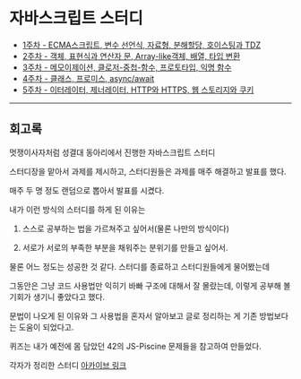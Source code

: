 # 자바스크립트 스터디

- [1주차 - ECMA스크립트, 변수 선언식, 자료형, 분해할당, 호이스팅과 TDZ](https://github.com/Jym-lab/JS_Study/tree/master/week1/week1.md)
- [2주차 - 객체, 표현식과 연산자 문, Array-like객체, 배열, 타입 변환](https://github.com/Jym-lab/JS_Study/tree/master/week2/week2.md)
- [3주차 - 메모이제이션, 클로저-중첩-함수, 프로토타입, 익명 함수](https://github.com/Jym-lab/JS_Study/tree/master/week3/week3.md)
- [4주차 - 클래스, 프로미스, async/await](https://github.com/Jym-lab/JS_Study/tree/master/week4/week4.md)
- [5주차 - 이터레이터, 제너레이터, HTTP와 HTTPS, 웹 스토리지와 쿠키](https://github.com/Jym-lab/JS_Study/tree/master/week5/week5.md)
---
## 회고록
멋쟁이사자처럼 성결대 동아리에서 진행한 자바스크립트 스터디

스터디장을 맡아서 과제를 제시하고, 스터디원들은 과제를 매주 해결하고 발표를 했다.

매주 두 명 정도 랜덤으로 뽑아서 발표를 시켰다.


내가 이런 방식의 스터디를 하게 된 이유는

1. 스스로 공부하는 법을 가르쳐주고 싶어서(물론 나만의 방식이다)

2. 서로가 서로의 부족한 부분을 채워주는 분위기를 만들고 싶어서.


물론 어느 정도는 성공한 것 같다. 스터디를 종료하고 스터디원들에게 물어봤는데

그동안은 그냥 코드 사용법만 익히기 바빠 구조에 대해서 잘 몰랐는데, 이렇게 공부해 볼 기회가 생기니 좋았다고 했다.

문법이 나오게 된 이유와 그 사용법을 혼자서 알아보고 글로 정리하는 게 기존 방법보다는 도움이 되었다고.

퀴즈는 내가 예전에 몸 담았던 42의 JS-Piscine 문제들을 참고하여 만들었다.

각자가 정리한 스터디 [아카이브 링크](https://best-browser-396.notion.site/d6a72c4b15fd4d908c70cb72c723fec6?pvs=4 )